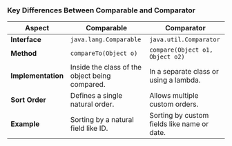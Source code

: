 ### Key Differences Between Comparable and Comparator

| **Aspect**      | **Comparable**                                   | **Comparator**                                   |
|------------------|-------------------------------------------------|-------------------------------------------------|
| **Interface**   | `java.lang.Comparable`                          | `java.util.Comparator`                          |
| **Method**      | `compareTo(Object o)`                           | `compare(Object o1, Object o2)`                |
| **Implementation** | Inside the class of the object being compared. | In a separate class or using a lambda.         |
| **Sort Order**  | Defines a single natural order.                 | Allows multiple custom orders.                 |
| **Example**     | Sorting by a natural field like ID.             | Sorting by custom fields like name or date.    |